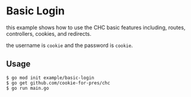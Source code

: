# Basic Login

this example shows how to use the CHC basic features including, routes, controllers, cookies, and redirects.

the username is `cookie` and the password is `cookie`.

## Usage
    $ go mod init example/basic-login
    $ go get github.com/cookie-for-pres/chc
    $ go run main.go
